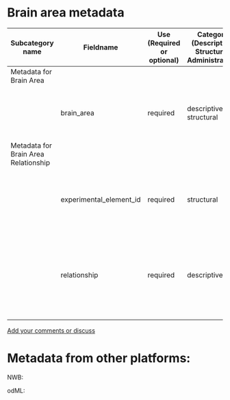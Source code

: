 # Brain area metadata

| Subcategory name	| Fieldname |	Use (Required or optional) |	Category (Descriptive, Structural, Administrative)	| General Description |	Type |
| --------- | --------- | --------- | --------- | --------- | --------- |
| Metadata for Brain Area | | | | | |
| | brain_area | required | descriptive, structural | the name of the brain area examined | ontology_entry (_NIF-ontology_ -- must be subclassOf or partOf "nervous system") |
| Metadata for Brain Area Relationship | | | | | |
| | experimental_element_id	| required	| structural |	The identifier of the experimental element being referred to	| identifier |
| | relationship	| required	| descriptive |	The relationship between the experimental object and the brain area	| controlled vocabulary: {'Targeted', 'passes through','Verified by histology','Verified by imaging','Verified other'} |



[Add your comments or discuss](https://github.com/VH-Lab/neuroscienceexperimentalmetadata/issues/2)

# Metadata from other platforms:

NWB:

odML: 
